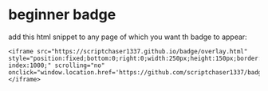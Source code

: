 # beginner badge

add this html snippet to any page of which you want th badge to appear:
```
<iframe src="https://scriptchaser1337.github.io/badge/overlay.html" style="position:fixed;bottom:0;right:0;width:250px;height:150px;border:none;z-index:1000;" scrolling="no" onclick="window.location.href='https://github.com/scriptchaser1337/badge';"></iframe>
```